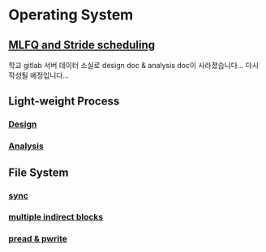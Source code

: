 # Operating System

## [MLFQ and Stride scheduling](https://github.com/vinnyshin/OperatingSystem/tree/master/project01/xv6-public)

학교 gitlab 서버 데이터 소실로 design doc & analysis doc이 사라졌습니다... 다시 작성될 예정입니다...

## Light-weight Process

### [Design](https://github.com/vinnyshin/OperatingSystem/blob/master/project02/project2%20milestone%201.md)
### [Analysis](https://github.com/vinnyshin/OperatingSystem/blob/master/project02/project2%20milestone%202.md)

## File System

### [sync](https://github.com/vinnyshin/OperatingSystem/blob/master/project03/project3%20milestone%201.md)
### [multiple indirect blocks](https://github.com/vinnyshin/OperatingSystem/blob/master/project03/project3%20milestone%202.md)
### [pread & pwrite](https://github.com/vinnyshin/OperatingSystem/blob/master/project03/project3%20milestone%203.md)
